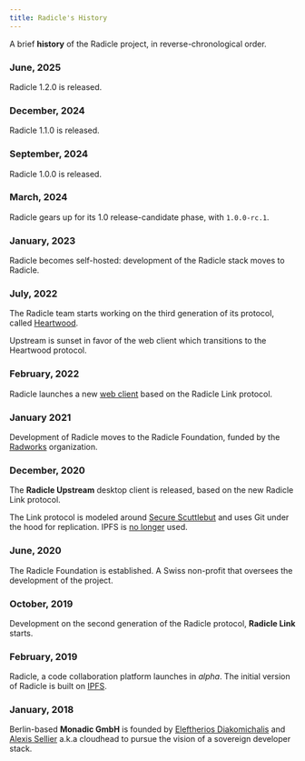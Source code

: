 ```yaml
---
title: Radicle's History
---
```


A brief <strong class="highlight">history</strong> of the Radicle project, in
reverse-chronological order.

### June, 2025

Radicle 1.2.0 is released.

### December, 2024

Radicle 1.1.0 is released.

### September, 2024

Radicle 1.0.0 is released.

### March, 2024

Radicle gears up for its 1.0 release-candidate phase, with `1.0.0-rc.1`.

### January, 2023

Radicle becomes self-hosted: development of the Radicle stack moves to Radicle.

### July, 2022

The Radicle team starts working on the third generation of its protocol,
called [Heartwood][heartwood].

Upstream is sunset in favor of the web client which transitions to the
Heartwood protocol.

### February, 2022

Radicle launches a new [web client][web] based on the Radicle Link protocol.

### January 2021

Development of Radicle moves to the Radicle Foundation, funded by the
[Radworks][radworks] organization.

### December, 2020

The **Radicle Upstream** desktop client is released, based on the new Radicle
Link protocol.

The Link protocol is modeled around [Secure Scuttlebut][ssb] and uses Git under
the hood for replication. IPFS is [no longer][689] used.

### June, 2020

The Radicle Foundation is established. A Swiss non-profit that oversees the
development of the project.

### October, 2019

Development on the second generation of the Radicle protocol, **Radicle Link**
starts.

### February, 2019

Radicle, a code collaboration platform launches in *alpha*. The initial version
of Radicle is built on [IPFS][ipfs].

### January, 2018

Berlin-based **Monadic GmbH** is founded by [Eleftherios Diakomichalis][ed] and
[Alexis Sellier][as] a.k.a cloudhead to pursue the vision of a sovereign
developer stack.

[radworks]: https://radworks.org
[ipfs]: https://ipfs.tech/
[heartwood]: https://app.radicle.xyz/seeds/seed.radicle.xyz/rad:z3gqcJUoA1n9HaHKufZs5FCSGazv5
[web]: https://app.radicle.xyz/nodes/seed.radicle.xyz/rad:z4V1sjrXqjvFdnCUbxPFqd5p4DtH5
[689]: https://github.com/radicle-dev/radicle-alpha/issues/689
[as]: https://cloudhead.io
[ed]: https://eleftherios.io/
[ssb]: https://en.wikipedia.org/wiki/Secure_Scuttlebutt
